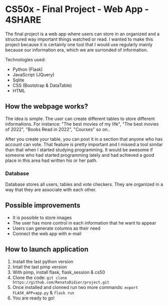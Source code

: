 # CS50x - Final Project - Web App - 4SHARE

The final project is a web app where users can store in an organized and a structured way important things watched or read. I wanted to make this project because it is certainly one tool that I would use regularly mainly because our information era, which we are surronded of information.

Technologies used:
- Python (Flask)
- JavaScript (JQuery)
- Sqlite
- CSS (Bootstrap & DataTable)
- HTML

## How the webpage works?

The idea is simple. The user can create different tables to store different informations. For instance: "The best movies of my life", "The best movies of 2022", "Books Read in 2022", "Courses" so on..

After you create your table, you can post it in a section that anyone who has account can vote. That feature is pretty important and I missed a tool similar than that when I started studying programming. It would be awesome if someone who had started programming lately and had achieved a good place in this area had written his or her path.  

### Database

Database stores all users, tables and vote checkers. They are organized in a way that they are associate with each other.

## Possible improvements

- It is possible to store images
- The user has more control in each information that he want to appear
- Users can generate columns as their need
- Connect the web app with e-mail

## How to launch application

1. Install the last python version
2. Intall the last pimp version
3. With pimp, install flask, flask_session & cs50
4. Clone the code: `git clone https://github.com/RenatoDidier/project.git`
5. Once installed and clonned run two more commands: `export FLASK_APP=app.py` & `flask run`
6. You are ready to go!

